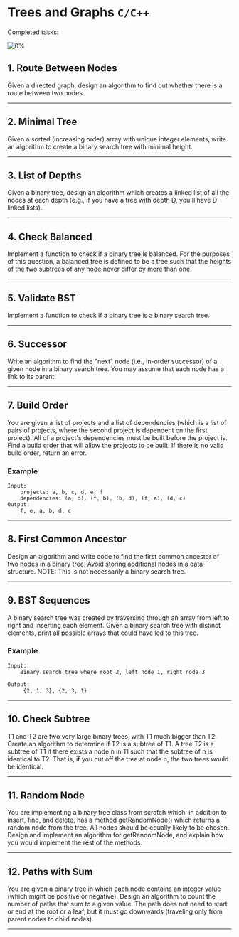 # Trees and Graphs `C/C++`

Completed tasks:

![0%](https://progress-bar.dev/0)

## 1. Route Between Nodes

Given a directed graph, design an algorithm to find out whether there is a route between two nodes.

<hr/>

## 2. Minimal Tree

Given a sorted (increasing order) array with unique integer elements, write an algorithm to create a binary search tree with minimal height.
<hr/>

## 3. List of Depths

Given a binary tree, design an algorithm which creates a linked list of all the nodes at each depth (e.g., if you have a tree with depth D,
you'll have D linked lists).

<hr/>

## 4. Check Balanced

Implement a function to check if a binary tree is balanced. For the purposes of this question, a balanced tree is defined to be a tree such
that the heights of the two subtrees of any node never differ by more than one.

<hr/>

## 5. Validate BST

Implement a function to check if a binary tree is a binary search tree.

<hr/>

## 6. Successor

Write an algorithm to find the "next" node (i.e., in-order successor) of a given node in a binary search tree. You may assume that each node
has a link to its parent.

<hr/>

## 7. Build Order

You are given a list of projects and a list of dependencies (which is a list of pairs of projects, where the second project is dependent on
the first project). All of a project's dependencies must be built before the project is. Find a build order that will allow the projects to
be built. If there is no valid build order, return an error.

### Example

```
Input:
    projects: a, b, c, d, e, f
    dependencies: (a, d), (f, b), (b, d), (f, a), (d, c) 
Output: 
    f, e, a, b, d, c
```

<hr/>

## 8. First Common Ancestor

Design an algorithm and write code to find the first common ancestor of two nodes in a binary tree. Avoid storing additional nodes in a data
structure. NOTE: This is not necessarily a binary search tree.

<hr/>

## 9. BST Sequences

A binary search tree was created by traversing through an array from left to right and inserting each element. Given a binary search tree
with distinct elements, print all possible arrays that could have led to this tree.

### Example

```
Input:
    Binary search tree where root 2, left node 1, right node 3
    
Output:
     {2, 1, 3}, {2, 3, 1} 
```

<hr/>

## 10. Check Subtree

T1 and T2 are two very large binary trees, with T1 much bigger than T2. Create an algorithm to determine if T2 is a subtree of T1. A tree T2
is a subtree of T1 if there exists a node n in Tl such that the subtree of n is identical to T2. That is, if you cut off the tree at node n,
the two trees would be identical.

<hr/>

## 11. Random Node

You are implementing a binary tree class from scratch which, in addition to insert, find, and delete, has a method getRandomNode() which
returns a random node from the tree. All nodes should be equally likely to be chosen. Design and implement an algorithm for getRandomNode,
and explain how you would implement the rest of the methods.

<hr/>

## 12. Paths with Sum

You are given a binary tree in which each node contains an integer value (which might be positive or negative). Design an algorithm to count
the number of paths that sum to a given value. The path does not need to start or end at the root or a leaf, but it must go downwards
(traveling only from parent nodes to child nodes).
<hr/>
